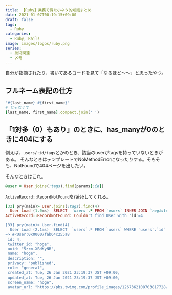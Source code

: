```yaml
---
title: 【Ruby】業務で得た小ネタ的知識まとめ
date: 2021-01-07T00:19:15+09:00
draft: false
tags:
  - Ruby
categories:
  - Ruby, Rails
image: images/logos/ruby.png
series:
  - 技術関連
  - メモ
---
```


自分が指摘されたり、書いてあるコードを見て「なるほど〜〜」と思ったやつ。

## フルネーム表記の仕方

```rb
"#{last_name} #{first_name}"
# じゃなくて
[last_name, first_name].compact.join(' ')
```

## 「1対多（0）もあり」のときに、has_manyが0のときに404にする

例えば、`users/:id/tags`とかのとき、該当のuserがtagsを持っていないときがある。
そんなときはテンプレートでNoMethodErrorになったりする。そもそも、NotFoundで404ページを出したい。

そんなときはこれ。

```rb
@user = User.joins(:tags).find(params[:id])
```

`ActiveRecord::RecordNotFound`をraiseしてくれる。

```rb
[32] pry(main)> User.joins(:tags).find(4)
  User Load (1.0ms)  SELECT  `users`.* FROM `users` INNER JOIN `registered_tags` ON `registered_tags`.`user_id` = `users`.`id` INNER JOIN `tags` ON `tags`.`id` = `registered_tags`.`tag_id` WHERE `users`.`id` = 4 LIMIT 1
ActiveRecord::RecordNotFound: Couldn't find User with 'id'=4

[33] pry(main)> User.find(4)
  User Load (2.1ms)  SELECT  `users`.* FROM `users` WHERE `users`.`id` = 4 LIMIT 1
=> #<User:0x00007fab64c255a8
 id: 4,
 twitter_id: "hoge",
 uuid: "5zrm-XBdKyNB",
 name: "hoge",
 description: "",
 privacy: "published",
 role: "general",
 created_at: Tue, 26 Jan 2021 23:19:37 JST +09:00,
 updated_at: Tue, 26 Jan 2021 23:19:37 JST +09:00,
 screen_name: "hoge",
 avatar_url: "https://pbs.twimg.com/profile_images/1267362108703817728/bSK1Ux-E.jpg">
```

